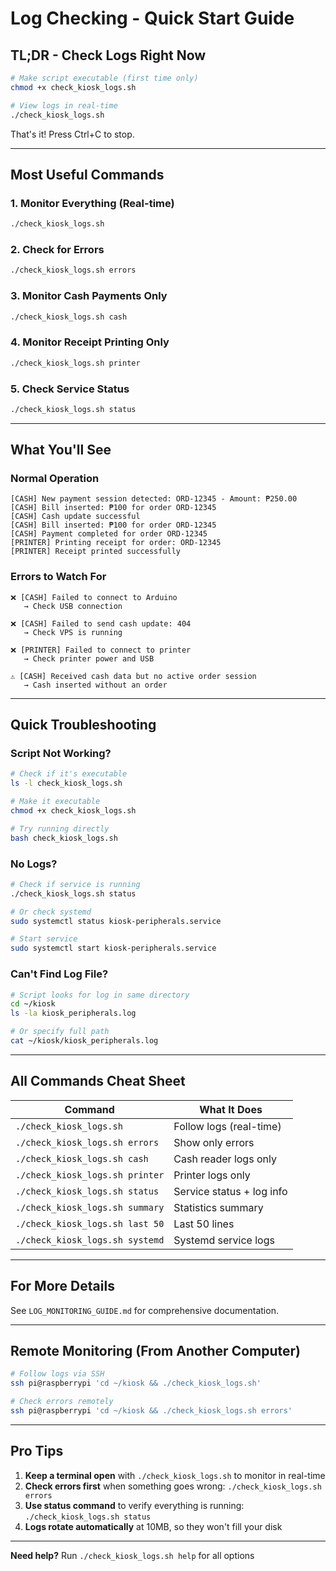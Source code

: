 # Log Checking - Quick Start Guide

## TL;DR - Check Logs Right Now

```bash
# Make script executable (first time only)
chmod +x check_kiosk_logs.sh

# View logs in real-time
./check_kiosk_logs.sh
```

That's it! Press Ctrl+C to stop.

---

## Most Useful Commands

### 1. Monitor Everything (Real-time)
```bash
./check_kiosk_logs.sh
```

### 2. Check for Errors
```bash
./check_kiosk_logs.sh errors
```

### 3. Monitor Cash Payments Only
```bash
./check_kiosk_logs.sh cash
```

### 4. Monitor Receipt Printing Only
```bash
./check_kiosk_logs.sh printer
```

### 5. Check Service Status
```bash
./check_kiosk_logs.sh status
```

---

## What You'll See

### Normal Operation
```
[CASH] New payment session detected: ORD-12345 - Amount: ₱250.00
[CASH] Bill inserted: ₱100 for order ORD-12345
[CASH] Cash update successful
[CASH] Bill inserted: ₱100 for order ORD-12345
[CASH] Payment completed for order ORD-12345
[PRINTER] Printing receipt for order: ORD-12345
[PRINTER] Receipt printed successfully
```

### Errors to Watch For
```
❌ [CASH] Failed to connect to Arduino
   → Check USB connection

❌ [CASH] Failed to send cash update: 404
   → Check VPS is running

❌ [PRINTER] Failed to connect to printer
   → Check printer power and USB

⚠️ [CASH] Received cash data but no active order session
   → Cash inserted without an order
```

---

## Quick Troubleshooting

### Script Not Working?
```bash
# Check if it's executable
ls -l check_kiosk_logs.sh

# Make it executable
chmod +x check_kiosk_logs.sh

# Try running directly
bash check_kiosk_logs.sh
```

### No Logs?
```bash
# Check if service is running
./check_kiosk_logs.sh status

# Or check systemd
sudo systemctl status kiosk-peripherals.service

# Start service
sudo systemctl start kiosk-peripherals.service
```

### Can't Find Log File?
```bash
# Script looks for log in same directory
cd ~/kiosk
ls -la kiosk_peripherals.log

# Or specify full path
cat ~/kiosk/kiosk_peripherals.log
```

---

## All Commands Cheat Sheet

| Command | What It Does |
|---------|-------------|
| `./check_kiosk_logs.sh` | Follow logs (real-time) |
| `./check_kiosk_logs.sh errors` | Show only errors |
| `./check_kiosk_logs.sh cash` | Cash reader logs only |
| `./check_kiosk_logs.sh printer` | Printer logs only |
| `./check_kiosk_logs.sh status` | Service status + log info |
| `./check_kiosk_logs.sh summary` | Statistics summary |
| `./check_kiosk_logs.sh last 50` | Last 50 lines |
| `./check_kiosk_logs.sh systemd` | Systemd service logs |

---

## For More Details

See `LOG_MONITORING_GUIDE.md` for comprehensive documentation.

---

## Remote Monitoring (From Another Computer)

```bash
# Follow logs via SSH
ssh pi@raspberrypi 'cd ~/kiosk && ./check_kiosk_logs.sh'

# Check errors remotely
ssh pi@raspberrypi 'cd ~/kiosk && ./check_kiosk_logs.sh errors'
```

---

## Pro Tips

1. **Keep a terminal open** with `./check_kiosk_logs.sh` to monitor in real-time
2. **Check errors first** when something goes wrong: `./check_kiosk_logs.sh errors`
3. **Use status command** to verify everything is running: `./check_kiosk_logs.sh status`
4. **Logs rotate automatically** at 10MB, so they won't fill your disk

---

**Need help?** Run `./check_kiosk_logs.sh help` for all options

